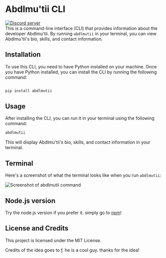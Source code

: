 # Abdlmu'tii CLI
<a href="https://discord.gg/8UqPNbeYBv"><img src="https://img.shields.io/discord/1077492444574261339?style=for-the-badge&color=5865F2&logo=discord&logoColor=white&label=Abdlmu'tii" alt="Discord server" /></a><br>
This is a command-line interface (CLI) that provides information about the developer Abdlmu'tii. By running `abdlmutii` in your terminal, you can view Abdlmu'tii's bio, skills, and contact information.

## Installation

To use this CLI, you need to have Python installed on your machine. Once you have Python installed, you can install the CLI by running the following command:

```sh

pip install abdlmutii

```

## Usage

After installing the CLI, you can run it in your terminal using the following command:

```sh
abdlmutii
```

This will display Abdlmu'tii's bio, skills, and contact information in your terminal.

## Terminal

Here's a screenshot of what the terminal looks like when you run `abdlmutii`:

![Screenshot of abdlmutii command](https://media.discordapp.net/attachments/1061287700201742468/1084172372640288850/image.png)

## Node.js version
Try the node.js version if you prefer it. simply go to [npm](https://npmjs.com/package/abdlmutii)!

## License and Credits

This project is licensed under the MIT License.

Credits of the idea goes to [f](https://github.com/f). he is a cool guy. thanks for the idea!